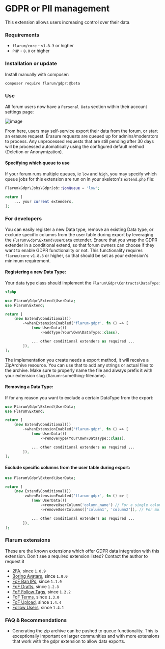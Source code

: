 # GDPR or PII management

This extension allows users increasing control over their data.

### Requirements

- `flarum/core` - `v1.8.3` or higher
- `PHP` - `8.0` or higher

### Installation or update

Install manually with composer:

```sh
composer require flarum/gdpr:@beta
```

### Use

All forum users now have a `Personal Data` section within their account settings page:

![image](https://github.com/flarum/gdpr/assets/16573496/4e469956-709f-4ba3-a5fe-d3fcb0401b73)

From here, users may self-service export their data from the forum, or start an erasure request. Erasure requests are queued up for admins/moderators to process. Any unprocessed requests that are still pending after 30 days will be processed automatically using the configured default method (Deletion or Anonymization).

#### Specifying which queue to use
If your forum runs multiple queues, ie `low` and `high`, you may specify which queue jobs for this extension are run on in your skeleton's `extend.php` file:

```php
Flarum\Gdpr\Jobs\GdprJob::$onQueue = 'low';

return [
    ... your current extenders,
];
```

### For developers

You can easily register a new Data type, remove an existing Data type, or exclude specific columns from the user table during export by leveraging the `Flarum\Gdpr\Extend\UserData` extender. Ensure that you wrap the GDPR extender in a conditional extend, so that forum owners can choose if they want to enable GDPR functionality or not. This functionality requires `flarum/core` `v1.8.3` or higher, so that should be set as your extension's minimum requirement.

#### Registering a new Data Type:

Your data type class should implement the `Flarum\Gdpr\Contracts\DataType`:
```php
<?php

use Flarum\Gdpr\Extend\UserData;
use Flarum\Extend;

return [
    (new Extend\Conditional())
        ->whenExtensionEnabled('flarum-gdpr', fn () => [
            (new UserData())
                ->addType(Your\Own\DataType::class),

            ... other conditional extenders as required ...
        ]),
];
```

The implementation you create needs a export method, it will receive a ZipArchive resource.
You can use that to add any strings or actual files to the archive. Make sure to properly
name the file and always prefix it with your extension slug (flarum-something-filename).

#### Removing a Data Type:
If for any reason you want to exclude a certain DataType from the export:
```php
use Flarum\Gdpr\Extend\UserData;
use Flarum\Extend;

return [
    (new Extend\Conditional())
        ->whenExtensionEnabled('flarum-gdpr', fn () => [
            (new UserData())
                ->removeType(Your\Own\DataType::class),

            ... other conditional extenders as required ...
        ]),
];
```

#### Exclude specific columns from the user table during export:
```php
use Flarum\Gdpr\Extend\UserData;

return [
    (new Extend\Conditional())
        ->whenExtensionEnabled('flarum-gdpr', fn () => [
            (new UserData())
                ->removeUserColumn('column_name') // For a single column
                ->removeUserColumns(['column1', 'column2']), // For multiple columns

            ... other conditional extenders as required ...
        ]),
];
```
### Flarum extensions

These are the known extensions which offer GDPR data integration with this extension. Don't see a required extension listed? Contact the author to request it

- [2FA](https://github.com/imorland/flarum-ext-twofactor), since `1.0.9`
- [Boring Avatars](https://github.com/imorland/flarum-ext-boring-avatars), since `1.0.0`
- [FoF Ban IPs](https://github.com/FriendsOfFlarum/ban-ips), since `1.1.0`
- [FoF Drafts](https://github.com/FriendsOfFlarum/drafts), since `1.2.8`
- [FoF Follow Tags](https://github.com/FriendsOfFlarum/follow-tags), since `1.2.2`
- [FoF Terms](https://github.com/FriendsOfFlarum/terms), since `1.3.0`
- [FoF Upload](https://github.com/FriendsOfFlarum/upload), since `1.4.4`
- [Follow Users](https://github.com/imorland/follow-users), since `1.4.1`

### FAQ & Recommendations

- Generating the zip archive can be pushed to queue functionality. This is exceptionally important on larger communities and with more extensions that work with the gdpr extension to allow data exports.
